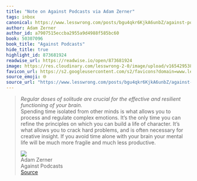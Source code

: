 ```yaml
---
title: "Note on Against Podcasts via Adam Zerner"
tags: inbox
canonical: https://www.lesswrong.com/posts/bgu4qkr6KjkA6unbZ/against-podcasts
author: Adam Zerner
author_id: a7907515eccba2955a9d4988f585bc60
book: 50307096
book_title: "Against Podcasts"
hide_title: true
highlight_id: 873681924
readwise_url: https://readwise.io/open/873681924
image: https://res.cloudinary.com/lesswrong-2-0/image/upload/v1654295382/new_mississippi_river_fjdmww.jpg
favicon_url: https://s2.googleusercontent.com/s2/favicons?domain=www.lesswrong.com
source_emoji: 🌐
source_url: "https://www.lesswrong.com/posts/bgu4qkr6KjkA6unbZ/against-podcasts#:~:text=*Regular%20doses%20of,much%20less%20productive."
---
```


> *Regular doses of solitude are crucial for the effective and resilient functioning of your brain.*  
> Spending time isolated from other minds is what allows you to process and regulate complex emotions. It’s the only time you can refine the principles on which you can build a life of character. It’s what allows you to crack hard problems, and is often necessary for creative insight. If you avoid time alone with your brain your mental life will be much more fragile and much less productive.
> <div class="quoteback-footer"><div class="quoteback-avatar"><img class="mini-favicon" src="https://s2.googleusercontent.com/s2/favicons?domain=www.lesswrong.com"></div><div class="quoteback-metadata"><div class="metadata-inner"><span style="display:none">FROM:</span><div aria-label="Adam Zerner" class="quoteback-author"> Adam Zerner</div><div aria-label="Against Podcasts" class="quoteback-title"> Against Podcasts</div></div></div><div class="quoteback-backlink"><a target="_blank" aria-label="go to the full text of this quotation" rel="noopener" href="https://www.lesswrong.com/posts/bgu4qkr6KjkA6unbZ/against-podcasts#:~:text=*Regular%20doses%20of,much%20less%20productive." class="quoteback-arrow"> Source</a></div></div>